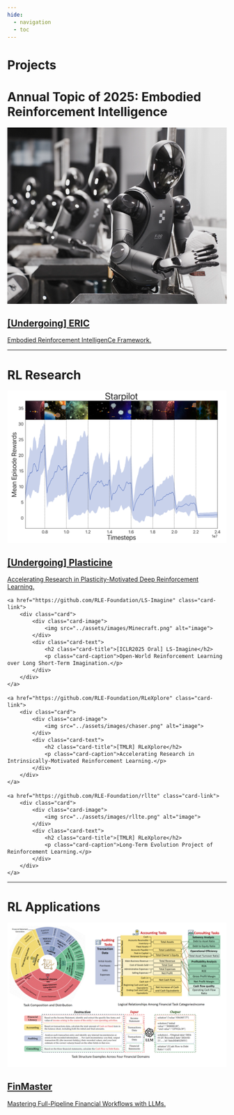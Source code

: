 ```yaml
---
hide: 
  - navigation
  - toc
---
```


# Projects


# Annual Topic of 2025: Embodied Reinforcement Intelligence


<div class="card-container">
<a href="https://github.com/RLE-Foundation/ERIC" class="card-link">
        <div class="card">
            <div class="card-image">
                <img src="../assets/images/eric.png" alt="image">
            </div>
            <div class="card-text">
                <h2 class="card-title">[Undergoing] ERIC</h2>
                <p class="card-caption">Embodied Reinforcement IntelligenCe Framework.</p>
            </div>
        </div>
    </a>
</div>

---

# RL Research

<div class="card-container">
    <a href="https://github.com/RLE-Foundation/Plasticine" class="card-link">
        <div class="card">
            <div class="card-image">
                <img src="../assets/images/plasticity.PNG" alt="image">
            </div>
            <div class="card-text">
                <h2 class="card-title">[Undergoing] Plasticine</h2>
                <p class="card-caption">Accelerating Research in Plasticity-Motivated Deep Reinforcement Learning.</p>
            </div>
        </div>
    </a>

    <a href="https://github.com/RLE-Foundation/LS-Imagine" class="card-link">
        <div class="card">
            <div class="card-image">
                <img src="../assets/images/Minecraft.png" alt="image">
            </div>
            <div class="card-text">
                <h2 class="card-title">[ICLR2025 Oral] LS-Imagine</h2>
                <p class="card-caption">Open-World Reinforcement Learning over Long Short-Term Imagination.</p>
            </div>
        </div>
    </a>

    <a href="https://github.com/RLE-Foundation/RLeXplore" class="card-link">
        <div class="card">
            <div class="card-image">
                <img src="../assets/images/chaser.png" alt="image">
            </div>
            <div class="card-text">
                <h2 class="card-title">[TMLR] RLeXplore</h2>
                <p class="card-caption">Accelerating Research in Intrinsically-Motivated Reinforcement Learning.</p>
            </div>
        </div>
    </a>

    <a href="https://github.com/RLE-Foundation/rllte" class="card-link">
        <div class="card">
            <div class="card-image">
                <img src="../assets/images/rllte.png" alt="image">
            </div>
            <div class="card-text">
                <h2 class="card-title">[TMLR] RLeXplore</h2>
                <p class="card-caption">Long-Term Evolution Project of Reinforcement Learning.</p>
            </div>
        </div>
    </a>
</div>

---

# RL Applications
<div class="card-container">
<a href="https://github.com/RLE-Foundation/FinMaster" class="card-link">
        <div class="card">
            <div class="card-image">
                <img src="../assets/images/finmaster.png" alt="image">
            </div>
            <div class="card-text">
                <h2 class="card-title">FinMaster</h2>
                <p class="card-caption">Mastering Full-Pipeline Financial Workflows with LLMs.</p>
            </div>
        </div>
    </a>
</div>